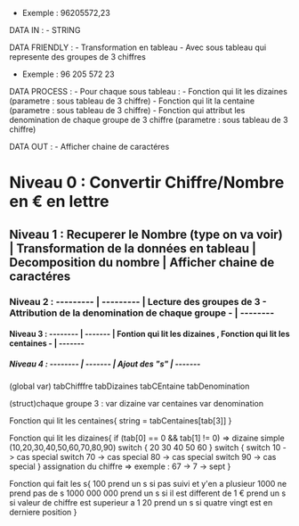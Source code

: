 - Exemple : 96205572,23

DATA IN :
	- STRING

DATA FRIENDLY :
	- Transformation en tableau
		- Avec sous tableau qui represente des groupes de 3 chiffres

- Exemple : 96 205 572 23

DATA PROCESS :
	- Pour chaque sous tableau :
		- Fonction qui lit les dizaines (parametre : sous tableau de 3 chiffre)
		- Fonction qui lit la centaine (parametre : sous tableau de 3 chiffre)
	- Fonction qui attribut les denomination de chaque groupe de 3 chiffre (parametre : sous tableau de 3 chiffre)

DATA OUT :
	- Afficher chaine de caractéres

# Niveau 0 : Convertir Chiffre/Nombre en € en lettre 

## Niveau 1 : Recuperer le Nombre (type on va voir) | Transformation de la données en tableau | Decomposition du nombre | Afficher chaine de caractéres

### Niveau 2 : --------- | --------- | Lecture des groupes de 3 - Attribution de la denomination de chaque groupe - | -------- 

#### Niveau 3 : -------- | ------- | Fontion qui lit les dizaines , Fonction qui lit les centaines  -  | -------
##### Niveau 4 : -------- | ------- | Ajout des "s" | -------

(global var)
	tabChifffre
	tabDizaines
	tabCEntaine
	tabDenomination

(struct)chaque groupe 3 :
	 var dizaine
	 var centaines
	 var denomination

Fonction qui lit les centaines{
	string = tabCentaines[tab[3]]
}

Fonction qui lit les dizaines{
	if (tab[0] == 0 && tab[1] != 0) => dizaine simple (10,20,30,40,50,60,70,80,90)
	switch {
		20 30 40 50 60 
	}
	switch {
		switch 10 -> cas special
		switch 70 -> cas special
		80 -> cas special
		switch 90 -> cas special
	}
	assignation du chiffre => exemple : 67 -> 7 -> sept
}

Fonction qui fait les s{
	100 prend un s si pas suivi et y'en a plusieur 
	1000 ne prend pas de s
	1000 000 000 prend un s si il est different de 1
	€ prend un s si valeur de chiffre est superieur a 1
	20 prend un s si quatre vingt est en derniere position 
}
